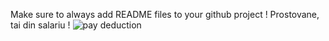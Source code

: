 Make sure to always add README files to your github project !
Prostovane, tai din salariu !
![pay deduction](https://github.com/user-attachments/assets/102b6da0-1fd0-4004-86be-8164290558cf)
